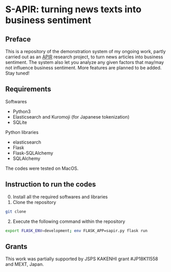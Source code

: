 # S-APIR: turning news texts into business sentiment

## Preface

This is a repository of the demonstration system of my ongoing work, partly carried out as an [APIR](https://www.apir.or.jp) research project, to turn news articles into business sentiment. The system also let you analyze any given factors that may/may not influence business sentiment. More features are planned to be added. Stay tuned!

## Requirements

Softwares
 * Python3
 * Elasticsearch and Kuromoji (for Japanese tokenization)
 * SQLite

Python libraries
 * elasticsearch
 * Flask
 * Flask-SQLAlchemy
 * SQLAlchemy

The codes were tested on MacOS.

## Instruction to run the codes

0. Install all the required softwares and libraries
1. Clone the repository
```sh
git clone 
```
2. Execute the following command within the repository
```sh
export FLASK_ENV=development; env FLASK_APP=sapir.py flask run
```

## Grants

This work was partially supported by JSPS KAKENHI grant #JP18K11558 and MEXT, Japan. 
